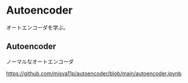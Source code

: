 # Autoencoder

オートエンコーダを学ぶ。

## Autoencoder

ノーマルなオートエンコーダ

https://github.com/misya11p/autoencoder/blob/main/autoencoder.ipynb
